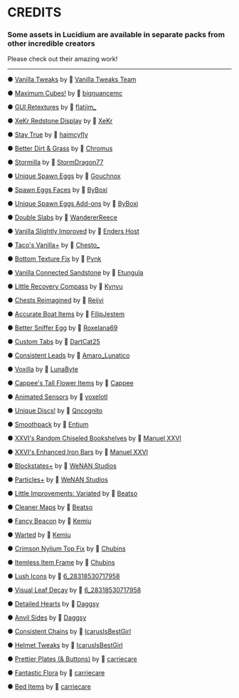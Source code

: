 # CREDITS

### Some assets in Lucidium are available in separate packs from other incredible creators

Please check out their amazing work!
<hr>

● [Vanilla Tweaks](https://vanillatweaks.net/picker/resource-packs/) by 🔗 [Vanilla Tweaks Team](https://vanillatweaks.net/picker/resource-packs/)

● [Maximum Cubes!](https://www.curseforge.com/minecraft/texture-packs/maximum-cubes) by 🔗 [bignuancemc](https://www.curseforge.com/members/bignuancemc/projects)

● [GUI Retextures](https://www.curseforge.com/minecraft/texture-packs/gui-retextures) by 🔗 [flatjim_](https://www.curseforge.com/members/flatjim_/projects)

● [XeKr Redstone Display](https://www.curseforge.com/minecraft/texture-packs/xekr-redstone-display) by 🔗 [XeKr](https://www.curseforge.com/members/xekr/projects)

● [Stay True](https://www.curseforge.com/minecraft/texture-packs/stay-true) by 🔗 [haimcyfly](https://www.curseforge.com/members/haimcyfly/projects)

● [Better Dirt & Grass](https://www.planetminecraft.com/texture-pack/better-dirt/) by 🔗 [Chromus](https://www.planetminecraft.com/member/chromus/)

● [Stormilla](https://www.planetminecraft.com/texture-pack/fixed-inconsistencies/) by 🔗 [StormDragon77](https://www.planetminecraft.com/member/stormdragon77/)

● [Unique Spawn Eggs](https://www.planetminecraft.com/texture-pack/1-13-1-16-unique-spawn-eggs/) by 🔗 [Gouchnox](https://www.planetminecraft.com/member/gouchnox/)

● [Spawn Eggs Faces](https://www.planetminecraft.com/texture-pack/spawn-eggs-faces/) by 🔗 [ByBoxi](https://www.planetminecraft.com/member/byboxi/)

● [Unique Spawn Eggs Add-ons](https://www.planetminecraft.com/texture-pack/unique-spawn-eggs-sniffer-add-on/) by 🔗 [ByBoxi](https://www.planetminecraft.com/member/5543mj/)

● [Double Slabs](https://www.planetminecraft.com/texture-pack/improved-stone-models/) by 🔗 [WandererReece](https://www.planetminecraft.com/member/wandererreece/)

● [Vanilla Slightly Improved](https://www.planetminecraft.com/texture-pack/3d-crossbow-models/) by 🔗 [Enders Host](https://www.planetminecraft.com/member/enders_host/)

● [Taco's Vanilla+](https://www.planetminecraft.com/texture-pack/taco-s-vanilla/) by 🔗 [Chesto_](https://www.planetminecraft.com/member/chesto_/)

● [Bottom Texture Fix](https://www.planetminecraft.com/texture-pack/bottom-texture-fix/) by 🔗 [Pynk](https://www.planetminecraft.com/member/pynk/)

● [Vanilla Connected Sandstone](https://www.planetminecraft.com/texture-pack/vanilla-connected-sandstone/) by 🔗 [Etungula](https://www.planetminecraft.com/member/etungula/)

● [Little Recovery Compass](https://www.planetminecraft.com/texture-pack/little-recovery-compass/) by 🔗 [Kynyu](https://www.planetminecraft.com/member/kynyu/)

● [Chests Reimagined](https://www.planetminecraft.com/texture-pack/chests-reimagined/) by 🔗 [Reijvi](https://www.planetminecraft.com/member/reijvi/)

● [Accurate Boat Items](https://www.planetminecraft.com/texture-pack/accurate-boat-items/) by 🔗 [FilipJestem](https://www.planetminecraft.com/member/filipjestem/)

● [Better Sniffer Egg](https://www.planetminecraft.com/texture-pack/sniffer-egg-fix-better-sniffer-egg-for-1-20-bedrock/) by 🔗 [Roxelana69](https://www.planetminecraft.com/member/roxelana69/)

● [Custom Tabs](https://www.planetminecraft.com/texture-pack/custom-tabs/) by 🔗 [DartCat25](https://www.planetminecraft.com/member/dartcat25/)

● [Consistent Leads](https://www.planetminecraft.com/texture-pack/consistent-leads-texture-packs/) by 🔗 [Amaro_Lunatico](https://www.planetminecraft.com/member/amaro_lunatico/)

● [Voxilla](https://www.planetminecraft.com/texture-pack/voxilla/) by 🔗 [LunaByte](https://www.planetminecraft.com/member/lunabyte/)

● [Cappee's Tall Flower Items](https://www.planetminecraft.com/texture-pack/cappee-s-tall-flower-items/) by 🔗 [Cappee](https://www.planetminecraft.com/member/cappee/)

● [Animated Sensors](https://www.planetminecraft.com/texture-pack/animates-sensors-past-visions-add-on/) by 🔗 [voxelotl](https://www.planetminecraft.com/member/voxelotl/)

● [Unique Discs!](https://www.planetminecraft.com/texture-pack/unique-discs-1-19-3/) by 🔗 [Qncognito](https://www.planetminecraft.com/member/qncognito/)

● [Smoothpack](https://www.planetminecraft.com/texture-pack/smoothpack-5460281/) by 🔗 [Entium](https://www.planetminecraft.com/member/entium/)

● [XXVI's Random Chiseled Bookshelves](https://www.planetminecraft.com/texture-pack/xxvi-s-random-chiseled-bookshelves/) by 🔗 [Manuel XXVI](https://www.planetminecraft.com/member/manuel_xxvi/)

● [XXVI's Enhanced Iron Bars](https://www.planetminecraft.com/texture-pack/xxvi-s-enhanced-iron-bars/) by 🔗 [Manuel XXVI](https://www.planetminecraft.com/member/manuel_xxvi/)

● [Blockstates+](https://www.planetminecraft.com/texture-pack/blockstates/) by 🔗 [WeNAN Studios](https://www.planetminecraft.com/member/wenan_studios/)

● [Particles+](https://www.planetminecraft.com/texture-pack/particles-5221220/) by 🔗 [WeNAN Studios](https://www.planetminecraft.com/member/wenan_studios/)

● [Little Improvements: Variated](https://www.planetminecraft.com/texture-pack/little-improvements-variated/) by 🔗 [Beatso](https://www.planetminecraft.com/member/beatso/)

● [Cleaner Maps](https://www.planetminecraft.com/texture-pack/cleaner-maps/) by 🔗 [Beatso](https://www.planetminecraft.com/member/beatso/)

● [Fancy Beacon](https://www.planetminecraft.com/texture-pack/fancy-beacon-1-15/) by 🔗 [Kemiu](https://www.planetminecraft.com/member/kemiu/)

● [Warted](https://www.planetminecraft.com/texture-pack/warted/) by 🔗 [Kemiu](https://www.planetminecraft.com/member/kemiu/)

● [Crimson Nylium Top Fix](https://www.planetminecraft.com/texture-pack/crimson-nylium-top-fix-4831213/) by 🔗 [Chubins](https://www.planetminecraft.com/member/chubins/)

● [Itemless Item Frame](https://www.planetminecraft.com/texture-pack/itemless-item-frame-4831215/) by 🔗 [Chubins](https://www.planetminecraft.com/member/chubins/)

● [Lush Icons](https://www.planetminecraft.com/texture-pack/lush-icons/) by 🔗 [6_28318530717958](https://www.planetminecraft.com/member/6_28318530717958/)

● [Visual Leaf Decay](https://www.planetminecraft.com/texture-pack/visual-leaf-decay/) by 🔗 [6_28318530717958](https://www.planetminecraft.com/member/6_28318530717958/)

● [Detailed Hearts](https://www.planetminecraft.com/texture-pack/detailed-hearts/) by 🔗 [Daggsy](https://www.planetminecraft.com/member/daggsy/)

● [Anvil Sides](https://www.planetminecraft.com/texture-pack/anvil-sides/) by 🔗 [Daggsy](https://www.planetminecraft.com/member/daggsy/)

● [Consistent Chains](https://www.planetminecraft.com/texture-pack/consistent-chains-java-edition/) by 🔗 [IcarusIsBestGirl](https://www.planetminecraft.com/member/icarusisbestgirl/)

● [Helmet Tweaks](https://www.planetminecraft.com/texture-pack/helmet-tweaks-default-items-java-edition/) by 🔗 [IcarusIsBestGirl](https://www.planetminecraft.com/member/icarusisbestgirl/)

● [Prettier Plates (& Buttons)](https://www.planetminecraft.com/texture-pack/prettier-plates-amp-buttons) by 🔗 [carriecare](https://www.planetminecraft.com/member/carriecare/)

● [Fantastic Flora](https://www.planetminecraft.com/texture-pack/fantastic-flora/) by 🔗 [carriecare](https://www.planetminecraft.com/member/carriecare/)

● [Bed Items](https://www.planetminecraft.com/texture-pack/bed-items/) by 🔗 [carriecare](https://www.planetminecraft.com/member/carriecare/)
